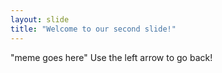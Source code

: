 ```yaml
---
layout: slide
title: "Welcome to our second slide!"
---
```

"meme goes here"
Use the left arrow to go back!
